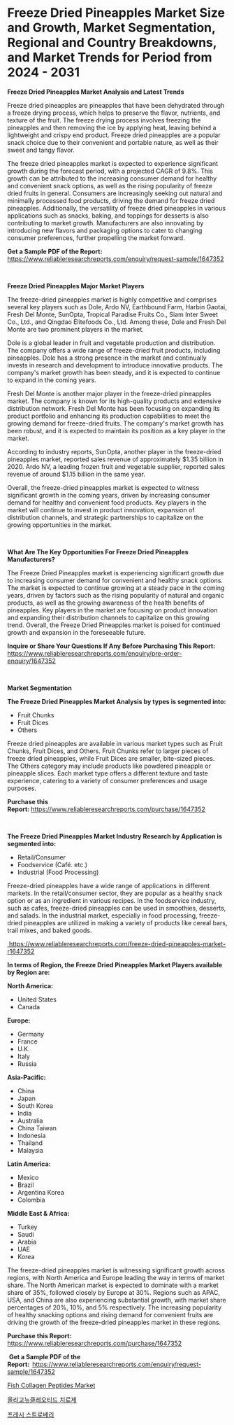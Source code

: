 <p><h1>Freeze Dried Pineapples Market Size and Growth, Market Segmentation, Regional and Country Breakdowns, and Market Trends for Period from 2024 -  2031</h1></p><p><strong>Freeze Dried Pineapples Market Analysis and Latest Trends</strong></p>
<p><p>Freeze dried pineapples are pineapples that have been dehydrated through a freeze drying process, which helps to preserve the flavor, nutrients, and texture of the fruit. The freeze drying process involves freezing the pineapples and then removing the ice by applying heat, leaving behind a lightweight and crispy end product. Freeze dried pineapples are a popular snack choice due to their convenient and portable nature, as well as their sweet and tangy flavor.</p><p>The freeze dried pineapples market is expected to experience significant growth during the forecast period, with a projected CAGR of 9.8%. This growth can be attributed to the increasing consumer demand for healthy and convenient snack options, as well as the rising popularity of freeze dried fruits in general. Consumers are increasingly seeking out natural and minimally processed food products, driving the demand for freeze dried pineapples. Additionally, the versatility of freeze dried pineapples in various applications such as snacks, baking, and toppings for desserts is also contributing to market growth. Manufacturers are also innovating by introducing new flavors and packaging options to cater to changing consumer preferences, further propelling the market forward.</p></p>
<p><strong>Get a Sample PDF of the Report:&nbsp;</strong> <a href="https://www.reliableresearchreports.com/enquiry/request-sample/1647352">https://www.reliableresearchreports.com/enquiry/request-sample/1647352</a></p>
<p>&nbsp;</p>
<p><strong>Freeze Dried Pineapples Major Market Players</strong></p>
<p><p>The freeze-dried pineapples market is highly competitive and comprises several key players such as Dole, Ardo NV, Earthbound Farm, Harbin Gaotai, Fresh Del Monte, SunOpta, Tropical Paradise Fruits Co., Siam Inter Sweet Co., Ltd., and Qingdao Elitefoods Co., Ltd. Among these, Dole and Fresh Del Monte are two prominent players in the market.</p><p>Dole is a global leader in fruit and vegetable production and distribution. The company offers a wide range of freeze-dried fruit products, including pineapples. Dole has a strong presence in the market and continually invests in research and development to introduce innovative products. The company's market growth has been steady, and it is expected to continue to expand in the coming years.</p><p>Fresh Del Monte is another major player in the freeze-dried pineapples market. The company is known for its high-quality products and extensive distribution network. Fresh Del Monte has been focusing on expanding its product portfolio and enhancing its production capabilities to meet the growing demand for freeze-dried fruits. The company's market growth has been robust, and it is expected to maintain its position as a key player in the market.</p><p>According to industry reports, SunOpta, another player in the freeze-dried pineapples market, reported sales revenue of approximately $1.35 billion in 2020. Ardo NV, a leading frozen fruit and vegetable supplier, reported sales revenue of around $1.15 billion in the same year.</p><p>Overall, the freeze-dried pineapples market is expected to witness significant growth in the coming years, driven by increasing consumer demand for healthy and convenient food products. Key players in the market will continue to invest in product innovation, expansion of distribution channels, and strategic partnerships to capitalize on the growing opportunities in the market.</p></p>
<p>&nbsp;</p>
<p><strong>What Are The Key Opportunities For Freeze Dried Pineapples Manufacturers?</strong></p>
<p><p>The Freeze Dried Pineapples market is experiencing significant growth due to increasing consumer demand for convenient and healthy snack options. The market is expected to continue growing at a steady pace in the coming years, driven by factors such as the rising popularity of natural and organic products, as well as the growing awareness of the health benefits of pineapples. Key players in the market are focusing on product innovation and expanding their distribution channels to capitalize on this growing trend. Overall, the Freeze Dried Pineapples market is poised for continued growth and expansion in the foreseeable future.</p></p>
<p><strong>Inquire or Share Your Questions If Any Before Purchasing This Report:</strong> <a href="https://www.reliableresearchreports.com/enquiry/pre-order-enquiry/1647352">https://www.reliableresearchreports.com/enquiry/pre-order-enquiry/1647352</a></p>
<p>&nbsp;</p>
<p><strong>Market Segmentation</strong></p>
<p><strong>The Freeze Dried Pineapples Market Analysis by types is segmented into:</strong></p>
<p><ul><li>Fruit Chunks</li><li>Fruit Dices</li><li>Others</li></ul></p>
<p><p>Freeze dried pineapples are available in various market types such as Fruit Chunks, Fruit Dices, and Others. Fruit Chunks refer to larger pieces of freeze dried pineapples, while Fruit Dices are smaller, bite-sized pieces. The Others category may include products like powdered pineapple or pineapple slices. Each market type offers a different texture and taste experience, catering to a variety of consumer preferences and usage purposes.</p></p>
<p><strong>Purchase this Report:&nbsp;</strong><a href="https://www.reliableresearchreports.com/purchase/1647352">https://www.reliableresearchreports.com/purchase/1647352</a></p>
<p>&nbsp;</p>
<p><strong>The Freeze Dried Pineapples Market Industry Research by Application is segmented into:</strong></p>
<p><ul><li>Retail/Consumer</li><li>Foodservice (Café. etc.)</li><li>Industrial (Food Processing)</li></ul></p>
<p><p>Freeze-dried pineapples have a wide range of applications in different markets. In the retail/consumer sector, they are popular as a healthy snack option or as an ingredient in various recipes. In the foodservice industry, such as cafes, freeze-dried pineapples can be used in smoothies, desserts, and salads. In the industrial market, especially in food processing, freeze-dried pineapples are utilized in making a variety of products like cereal bars, trail mixes, and baked goods.</p></p>
<p><a href="https://www.reliableresearchreports.com/freeze-dried-pineapples-market-r1647352">&nbsp;https://www.reliableresearchreports.com/freeze-dried-pineapples-market-r1647352</a></p>
<p><strong>In terms of Region, the Freeze Dried Pineapples Market Players available by Region are:</strong></p>
<p>
    <p> <strong> North America: </strong>
        <ul>
            <li>United States</li>
            <li>Canada</li>
        </ul>
        </p> 
    <p> <strong> Europe: </strong>
        <ul>
            <li>Germany</li>
            <li>France</li>
            <li>U.K.</li>
            <li>Italy</li>
            <li>Russia</li>
        </ul>
        </p> 
    <p> <strong> Asia-Pacific: </strong>
        <ul>
            <li>China</li>
            <li>Japan</li>
            <li>South Korea</li>
            <li>India</li>
            <li>Australia</li>
            <li>China Taiwan</li>
            <li>Indonesia</li>
            <li>Thailand</li>
            <li>Malaysia</li>
        </ul>
        </p> 
    <p> <strong> Latin America: </strong>
        <ul>
            <li>Mexico</li>
            <li>Brazil</li>
            <li>Argentina Korea</li>
            <li>Colombia</li>
        </ul>
        </p> 
    <p> <strong> Middle East & Africa: </strong>
        <ul>
            <li>Turkey</li>
            <li>Saudi</li>
            <li>Arabia</li>
            <li>UAE</li>
            <li>Korea</li>
        </ul>
    </p>
    </p>
<p><p>The freeze-dried pineapples market is witnessing significant growth across regions, with North America and Europe leading the way in terms of market share. The North American market is expected to dominate with a market share of 35%, followed closely by Europe at 30%. Regions such as APAC, USA, and China are also experiencing substantial growth, with market share percentages of 20%, 10%, and 5% respectively. The increasing popularity of healthy snacking options and rising demand for convenient fruits are driving the growth of the freeze-dried pineapples market in these regions.</p></p>
<p><strong>Purchase this Report: </strong><a href="https://www.reliableresearchreports.com/purchase/1647352">https://www.reliableresearchreports.com/purchase/1647352</a></p>
<p>&nbsp;<strong>Get a Sample PDF of the Report:&nbsp;&nbsp;</strong><a href="https://www.reliableresearchreports.com/enquiry/request-sample/1647352">https://www.reliableresearchreports.com/enquiry/request-sample/1647352</a></p>
<p><strong></strong></p>
<p><p><a href="https://github.com/marloy8/Market-Research-Report-List-3/blob/main/fish-collagen-peptides-market.md">Fish Collagen Peptides Market</a></p><p><a href="https://github.com/CliftonFisher9067/Market-Research-Report-List-1/blob/main/697163417377.md">올리고뉴클레오티드 치료제</a></p><p><a href="https://github.com/fernandotryO5lson96765/Market-Research-Report-List-1/blob/main/109107617378.md">프레시 스트로베리</a></p></p>